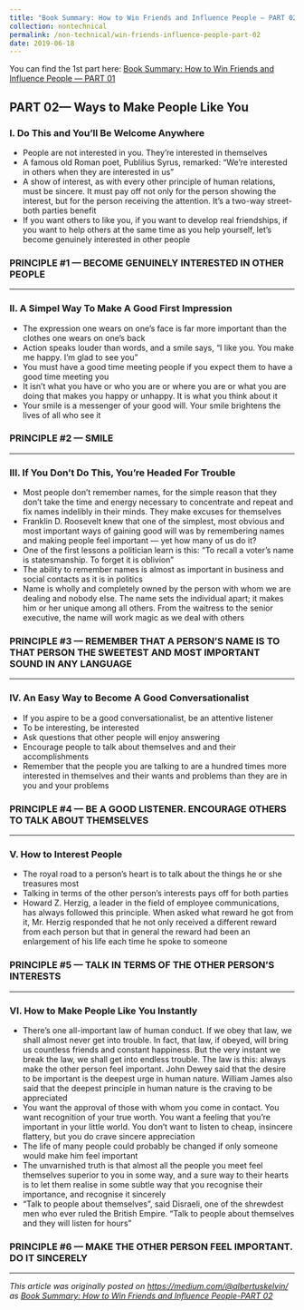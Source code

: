 ```yaml
---
title: "Book Summary: How to Win Friends and Influence People — PART 02"
collection: nontechnical
permalink: /non-technical/win-friends-influence-people-part-02
date: 2019-06-18
---
```


You can find the 1st part here: <a href="https://albertusk95.github.io/non-technical/win-friends-influence-people-part-01">Book Summary: How to Win Friends and Influence People — PART 01</a>

<h2>PART 02— Ways to Make People Like You</h2>

<h3>I. Do This and You’ll Be Welcome Anywhere</h3>

<ul>
<li>People are not interested in you. They’re interested in themselves</li>
<li>A famous old Roman poet, Publilius Syrus, remarked: “We’re interested in others when they are interested in us”</li>
<li>A show of interest, as with every other principle of human relations, must be sincere. It must pay off not only for the person showing the interest, but for the person receiving the attention. It’s a two-way street-both parties benefit</li>
<li>If you want others to like you, if you want to develop real friendships, if you want to help others at the same time as you help yourself, let’s become genuinely interested in other people</li>
</ul>

<h3>PRINCIPLE #1 — BECOME GENUINELY INTERESTED IN OTHER PEOPLE</h3>

---

<h3>II. A Simpel Way To Make A Good First Impression</h3>

<ul>
<li>The expression one wears on one’s face is far more important than the clothes one wears on one’s back</li>
<li>Action speaks louder than words, and a smile says, “I like you. You make me happy. I’m glad to see you”</li>
<li>You must have a good time meeting people if you expect them to have a good time meeting you</li>
<li>It isn’t what you have or who you are or where you are or what you are doing that makes you happy or unhappy. It is what you think about it</li>
<li>Your smile is a messenger of your good will. Your smile brightens the lives of all who see it</li>
</ul>

<h3>PRINCIPLE #2 — SMILE</h3>

---

<h3>III. If You Don’t Do This, You’re Headed For Trouble</h3>

<ul>
<li>Most people don’t remember names, for the simple reason that they don’t take the time and energy necessary to concentrate and repeat and fix names indelibly in their minds. They make excuses for themselves</li>
<li>Franklin D. Roosevelt knew that one of the simplest, most obvious and most important ways of gaining good will was by remembering names and making people feel important — yet how many of us do it?</li>
<li>One of the first lessons a politician learn is this: “To recall a voter’s name is statesmanship. To forget it is oblivion”</li>
<li>The ability to remember names is almost as important in business and social contacts as it is in politics</li>
<li>Name is wholly and completely owned by the person with whom we are dealing and nobody else. The name sets the individual apart; it makes him or her unique among all others. From the waitress to the senior executive, the name will work magic as we deal with others</li>
</ul>

<h3>PRINCIPLE #3 — REMEMBER THAT A PERSON’S NAME IS TO THAT PERSON THE SWEETEST AND MOST IMPORTANT SOUND IN ANY LANGUAGE</h3>

---

<h3>IV. An Easy Way to Become A Good Conversationalist</h3>

<ul>
<li>If you aspire to be a good conversationalist, be an attentive listener</li>
<li>To be interesting, be interested</li>
<li>Ask questions that other people will enjoy answering</li>
<li>Encourage people to talk about themselves and and their accomplishments</li>
<li>Remember that the people you are talking to are a hundred times more interested in themselves and their wants and problems than they are in you and your problems</li>
</ul>

<h3>PRINCIPLE #4 — BE A GOOD LISTENER. ENCOURAGE OTHERS TO TALK ABOUT THEMSELVES</h3>

---

<h3>V. How to Interest People</h3>

<ul>
<li>The royal road to a person’s heart is to talk about the things he or she treasures most</li>
<li>Talking in terms of the other person’s interests pays off for both parties</li>
<li>Howard Z. Herzig, a leader in the field of employee communications, has always followed this principle. When asked what reward he got from it, Mr. Herzig responded that he not only received a different reward from each person but that in general the reward had been an enlargement of his life each time he spoke to someone</li>
</ul>

<h3>PRINCIPLE #5 — TALK IN TERMS OF THE OTHER PERSON’S INTERESTS</h3>

---

<h3>VI. How to Make People Like You Instantly</h3>

<ul>
<li>There’s one all-important law of human conduct. If we obey that law, we shall almost never get into trouble. In fact, that law, if obeyed, will bring us countless friends and constant happiness. But the very instant we break the law, we shall get into endless trouble. The law is this: always make the other person feel important. John Dewey said that the desire to be important is the deepest urge in human nature. William James also said that the deepest principle in human nature is the craving to be appreciated</li>
<li>You want the approval of those with whom you come in contact. You want recognition of your true worth. You want a feeling that you’re important in your little world. You don’t want to listen to cheap, insincere flattery, but you do crave sincere appreciation</li>
<li>The life of many people could probably be changed if only someone would make him feel important</li>
<li>The unvarnished truth is that almost all the people you meet feel themselves superior to you in some way, and a sure way to their hearts is to let them realise in some subtle way that you recognise their importance, and recognise it sincerely</li>
<li>“Talk to people about themselves”, said Disraeli, one of the shrewdest men who ever ruled the British Empire. “Talk to people about themselves and they will listen for hours”</li>
</ul>

<h3>PRINCIPLE #6 — MAKE THE OTHER PERSON FEEL IMPORTANT. DO IT SINCERELY</h3>

---

<i>This article was originally posted on https://medium.com/@albertuskelvin/ as <a href="https://medium.com/@albertuskelvin/book-summary-how-to-win-friends-and-influence-people-part-02-d88ebed03036">Book Summary: How to Win Friends and Influence People-PART 02</a></i>
